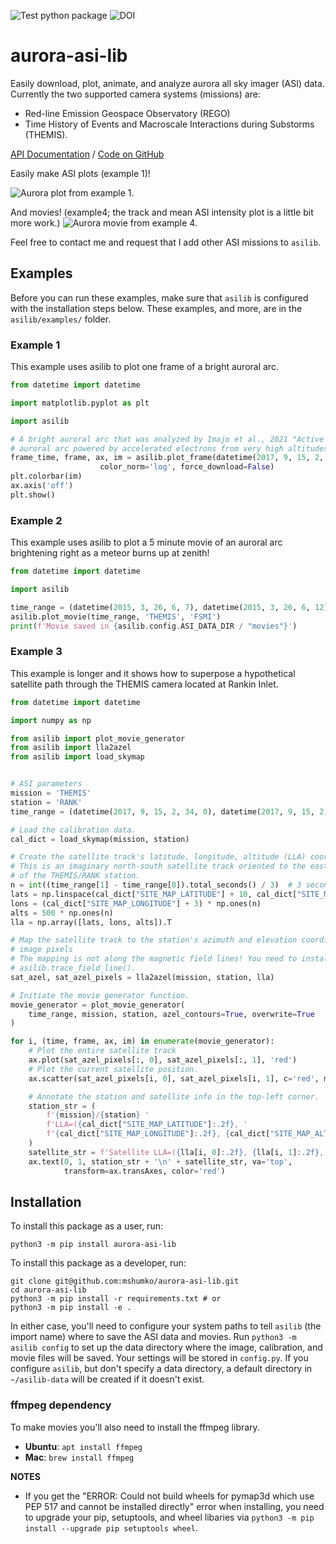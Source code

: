 ![Test python package](https://github.com/mshumko/aurora-asi-lib/workflows/Test%20python%20package/badge.svg) ![DOI](https://zenodo.org/badge/DOI/10.5281/zenodo.4746447.svg)

# aurora-asi-lib
Easily download, plot, animate, and analyze aurora all sky imager (ASI) data. Currently the two supported camera systems (missions) are: 
* Red-line Emission Geospace Observatory (REGO)
* Time History of Events and Macroscale Interactions during Substorms (THEMIS).

[API Documentation](https://aurora-asi-lib.readthedocs.io/) / [Code on GitHub](https://github.com/mshumko/aurora-asi-lib)


Easily make ASI plots (example 1)!

![Aurora plot from example 1.](https://github.com/mshumko/aurora-asi-lib/blob/main/docs/_static/example_1.png?raw=true)

And movies! (example4; the track and mean ASI intensity plot is a little bit more work.)
![Aurora movie from example 4.](https://github.com/mshumko/aurora-asi-lib/blob/main/docs/_static/20170915_023400_023557_themis_rank.gif?raw=true)

Feel free to contact me and request that I add other ASI missions to `asilib`.

## Examples
Before you can run these examples, make sure that `asilib` is configured with the installation steps below. These examples, and more, are in the `asilib/examples/` folder.

### Example 1
This example uses asilib to plot one frame of a bright auroral arc.
```python
from datetime import datetime

import matplotlib.pyplot as plt

import asilib

# A bright auroral arc that was analyzed by Imajo et al., 2021 "Active 
# auroral arc powered by accelerated electrons from very high altitudes"
frame_time, frame, ax, im = asilib.plot_frame(datetime(2017, 9, 15, 2, 34, 0), 'THEMIS', 'RANK', 
                    color_norm='log', force_download=False)
plt.colorbar(im)
ax.axis('off')
plt.show()
```

### Example 2
This example uses asilib to plot a 5 minute movie of an auroral arc brightening right as a meteor burns up at zenith!

```python
from datetime import datetime

import asilib

time_range = (datetime(2015, 3, 26, 6, 7), datetime(2015, 3, 26, 6, 12))
asilib.plot_movie(time_range, 'THEMIS', 'FSMI')
print(f'Movie saved in {asilib.config.ASI_DATA_DIR / "movies"}')
```

### Example 3
This example is longer and it shows how to superpose a hypothetical satellite path through the THEMIS camera located at Rankin Inlet.

```python
from datetime import datetime

import numpy as np

from asilib import plot_movie_generator
from asilib import lla2azel
from asilib import load_skymap


# ASI parameters
mission = 'THEMIS'
station = 'RANK'
time_range = (datetime(2017, 9, 15, 2, 34, 0), datetime(2017, 9, 15, 2, 36, 0))

# Load the calibration data.
cal_dict = load_skymap(mission, station)

# Create the satellite track's latitude, longitude, altitude (LLA) coordinates.
# This is an imaginary north-south satellite track oriented to the east
# of the THEMIS/RANK station.
n = int((time_range[1] - time_range[0]).total_seconds() / 3)  # 3 second cadence.
lats = np.linspace(cal_dict["SITE_MAP_LATITUDE"] + 10, cal_dict["SITE_MAP_LATITUDE"] - 10, n)
lons = (cal_dict["SITE_MAP_LONGITUDE"] + 3) * np.ones(n)
alts = 500 * np.ones(n)
lla = np.array([lats, lons, alts]).T

# Map the satellite track to the station's azimuth and elevation coordinates as well as the
# image pixels
# The mapping is not along the magnetic field lines! You need to install IRBEM and then use
# asilib.trace_field_line().
sat_azel, sat_azel_pixels = lla2azel(mission, station, lla)

# Initiate the movie generator function.
movie_generator = plot_movie_generator(
    time_range, mission, station, azel_contours=True, overwrite=True
)

for i, (time, frame, ax, im) in enumerate(movie_generator):
    # Plot the entire satellite track
    ax.plot(sat_azel_pixels[:, 0], sat_azel_pixels[:, 1], 'red')
    # Plot the current satellite position.
    ax.scatter(sat_azel_pixels[i, 0], sat_azel_pixels[i, 1], c='red', marker='x', s=100)

    # Annotate the station and satellite info in the top-left corner.
    station_str = (
        f'{mission}/{station} '
        f'LLA=({cal_dict["SITE_MAP_LATITUDE"]:.2f}, '
        f'{cal_dict["SITE_MAP_LONGITUDE"]:.2f}, {cal_dict["SITE_MAP_ALTITUDE"]:.2f})'
    )
    satellite_str = f'Satellite LLA=({lla[i, 0]:.2f}, {lla[i, 1]:.2f}, {lla[i, 2]:.2f})'
    ax.text(0, 1, station_str + '\n' + satellite_str, va='top', 
            transform=ax.transAxes, color='red')
```

## Installation
To install this package as a user, run:

```shell
python3 -m pip install aurora-asi-lib
```

To install this package as a developer, run:

```shell
git clone git@github.com:mshumko/aurora-asi-lib.git
cd aurora-asi-lib
python3 -m pip install -r requirements.txt # or
python3 -m pip install -e .
```


In either case, you'll need to configure your system paths to tell `asilib` (the import name) where to save the ASI data and movies. Run ```python3 -m asilib config``` to set up the data directory where the image, calibration, and movie files will be saved. Your settings will be stored in `config.py`. If you configure `asilib`, but don't specify a data directory, a default directory in `~/asilib-data` will be created if it doesn't exist.

### ffmpeg dependency
To make  movies you'll also need to install the ffmpeg library.
 - **Ubuntu**: ```apt install ffmpeg```
 - **Mac**: ```brew install ffmpeg```

__NOTES__
- If you get the "ERROR: Could not build wheels for pymap3d which use PEP 517 and cannot be installed directly" error when installing, you need to upgrade your pip, setuptools, and wheel libaries via ```python3 -m pip install --upgrade pip setuptools wheel```.